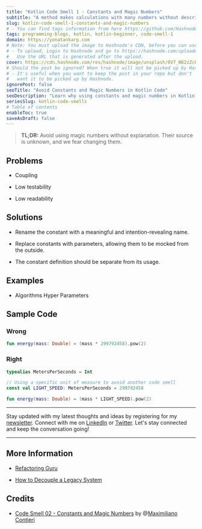 ```yaml
---
title: "Kotlin Code Smell 1 - Constants and Magic Numbers"
subtitle: "A method makes calculations with many numbers without describing their semantics"
slug: kotlin-code-smell-1-constants-and-magic-numbers
# - You can find tags information from here https://github.com/Hashnode/support/blob/main/misc/tags.json
tags: programming-blogs, kotlin, kotlin-beginner, code-smell-1
domain: https://yonatankarp.com
# Note: You must upload the image to Hashnode's CDN, before you can use it here.
# - To upload, Login to Hashnode and go to https://hashnode.com/uploader
#   Use the URL that is generated after the upload.
cover: https://cdn.hashnode.com/res/hashnode/image/unsplash/0V7_N62zZcU/upload/v1669794404946/-lX9JMj_h.jpeg
# Should the post be ignored? When true it will not be picked up by Hashnode.
# - It's useful when you want to keep the post in your repo but don't
#   want it to be picked up by Hashnode.
ignorePost: false
seoTitle: "Avoid Constants and Magic Numbers in Kotlin Code"
seoDescription: "Learn why using constants and magic numbers in Kotlin code can lead to issues. Find solutions to improve code quality and maintainability."
seriesSlug: kotlin-code-smells
# Table of contents
enableToc: true
saveAsDraft: false
---
```


> **TL;DR:** Avoid using magic numbers without explanation. Their source is unknown, and we fear changing them.

## Problems

* Coupling
    
* Low testability
    
* Low readability
    

## Solutions

* Rename the constant with a meaningful and intention-revealing name.
    
* Replace constants with parameters, allowing them to be mocked from the outside.
    
* The constant definition should be separate from its usage.
    

## Examples

* Algorithms Hyper Parameters
    

## Sample Code

### Wrong

```kotlin
fun energy(mass: Double) = (mass * 299792458).pow(2)
```

### Right

```kotlin
typealias MetersPerSeconds = Int

// Using a specific unit of measure to avoid another code smell
const val LIGHT_SPEED: MetersPerSeconds = 299792458

fun energy(mass: Double) = (mass * LIGHT_SPEED).pow(2)
```

---

Stay updated with my latest thoughts and ideas by registering for my [newsletter](https://yonatankarp.com/newsletter). Connect with me on [LinkedIn](https://www.linkedin.com/in/yonatankarp/) or [Twitter](https://twitter.com/yonatan_karp). Let's stay connected and keep the conversation going!

---

## More Information

* [Refactoring Guru](https://refactoring.guru/es/replace-magic-number-with-symbolic-constant)
    
* [How to Decouple a Legacy System](https://maximilianocontieri.com/how-to-decouple-a-legacy-system)
    

## Credits

* [Code Smell 02 - Constants and Magic Numbers](https://maximilianocontieri.com/code-smell-02-constants-and-magic-numbers) by @[Maximiliano Contieri](@mcsee)
